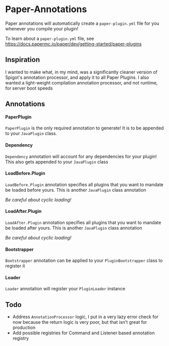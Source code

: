 # Paper-Annotations
Paper annotations will automatically create a `paper-plugin.yml` file for you whenever you compile your plugin!

To learn about a `paper-plugin.yml` file, see https://docs.papermc.io/paper/dev/getting-started/paper-plugins

## Inspiration
I wanted to make what, in my mind, was a significantly cleaner version of Spigot's annotation processor, and apply 
it to all Paper Plugins. I also wanted a light-weight compilation annotation processor, and not runtime, for server boot speeds

## Annotations

#### PaperPlugin
`PaperPlugin` is the only required annotation to generate! It is to be appended to your `JavaPlugin` class.

#### Dependency
`Dependency` annotation will account for any dependencies for your plugin! This also gets appended to your `JavaPlugin` class

#### LoadBefore.Plugin
`LoadBefore.Plugin` annotation specifies all plugins that you want to mandate be loaded before yours. 
This is another `JavaPlugin` class annotation

_Be careful about cyclic loading!_

#### LoadAfter.Plugin
`LoadAfter.Plugin` annotation specifies all plugins that you want to mandate be loaded after yours.
This is another `JavaPlugin` class annotation

_Be careful about cyclic loading!_

#### Bootstrapper
`Bootstrapper` annotation can be applied to your `PluginBootstrapper` class to register it

#### Loader
`Loader` annotation will register your `PluginLoader` instance

## Todo

- Address `AnnotationProcessor` logic, I put in a very lazy error check for now because the return logic is
very poor, but that isn't great for production
- Add possible registries for Command and Listener based annotation registry